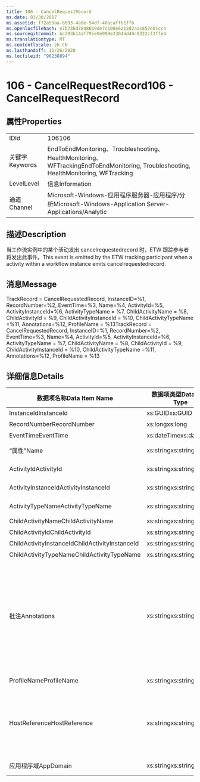 ```yaml
---
title: 106 - CancelRequestRecord
ms.date: 03/30/2017
ms.assetid: f72a59aa-8093-4a8e-94df-40acaffb1ffb
ms.openlocfilehash: e7b736d78486b0de7c108e6212d2aa1857e01cc4
ms.sourcegitcommit: bc293b14af795e0e999e3304dd40c0222cf2ffe4
ms.translationtype: MT
ms.contentlocale: zh-CN
ms.lasthandoff: 11/26/2020
ms.locfileid: "96238894"
---
```

# <a name="106---cancelrequestrecord"></a><span data-ttu-id="d1906-102">106 - CancelRequestRecord</span><span class="sxs-lookup"><span data-stu-id="d1906-102">106 - CancelRequestRecord</span></span>

## <a name="properties"></a><span data-ttu-id="d1906-103">属性</span><span class="sxs-lookup"><span data-stu-id="d1906-103">Properties</span></span>  
  
|||  
|-|-|  
|<span data-ttu-id="d1906-104">ID</span><span class="sxs-lookup"><span data-stu-id="d1906-104">Id</span></span>|<span data-ttu-id="d1906-105">106</span><span class="sxs-lookup"><span data-stu-id="d1906-105">106</span></span>|  
|<span data-ttu-id="d1906-106">关键字</span><span class="sxs-lookup"><span data-stu-id="d1906-106">Keywords</span></span>|<span data-ttu-id="d1906-107">EndToEndMonitoring、Troubleshooting、HealthMonitoring、WFTracking</span><span class="sxs-lookup"><span data-stu-id="d1906-107">EndToEndMonitoring, Troubleshooting, HealthMonitoring, WFTracking</span></span>|  
|<span data-ttu-id="d1906-108">Level</span><span class="sxs-lookup"><span data-stu-id="d1906-108">Level</span></span>|<span data-ttu-id="d1906-109">信息</span><span class="sxs-lookup"><span data-stu-id="d1906-109">Information</span></span>|  
|<span data-ttu-id="d1906-110">通道</span><span class="sxs-lookup"><span data-stu-id="d1906-110">Channel</span></span>|<span data-ttu-id="d1906-111">Microsoft-Windows-应用程序服务器-应用程序/分析</span><span class="sxs-lookup"><span data-stu-id="d1906-111">Microsoft-Windows-Application Server-Applications/Analytic</span></span>|  
  
## <a name="description"></a><span data-ttu-id="d1906-112">描述</span><span class="sxs-lookup"><span data-stu-id="d1906-112">Description</span></span>  

 <span data-ttu-id="d1906-113">当工作流实例中的某个活动发出 cancelrequestedrecord 时，ETW 跟踪参与者将发出此事件。</span><span class="sxs-lookup"><span data-stu-id="d1906-113">This event is emitted by the ETW tracking participant when a activity within a workflow instance emits cancelrequestedrecord.</span></span>  
  
## <a name="message"></a><span data-ttu-id="d1906-114">消息</span><span class="sxs-lookup"><span data-stu-id="d1906-114">Message</span></span>  

 <span data-ttu-id="d1906-115">TrackRecord = CancelRequestedRecord, InstanceID=%1, RecordNumber=%2, EventTime=%3, Name=%4, ActivityId=%5, ActivityInstanceId=%6, ActivityTypeName = %7, ChildActivityName = %8, ChildActivityId = %9, ChildActivityInstanceId = %10, ChildActivityTypeName =%11, Annotations=%12, ProfileName = %13</span><span class="sxs-lookup"><span data-stu-id="d1906-115">TrackRecord = CancelRequestedRecord, InstanceID=%1, RecordNumber=%2, EventTime=%3, Name=%4, ActivityId=%5, ActivityInstanceId=%6, ActivityTypeName = %7, ChildActivityName = %8, ChildActivityId = %9, ChildActivityInstanceId = %10, ChildActivityTypeName =%11, Annotations=%12, ProfileName = %13</span></span>  
  
## <a name="details"></a><span data-ttu-id="d1906-116">详细信息</span><span class="sxs-lookup"><span data-stu-id="d1906-116">Details</span></span>  
  
|<span data-ttu-id="d1906-117">数据项名称</span><span class="sxs-lookup"><span data-stu-id="d1906-117">Data Item Name</span></span>|<span data-ttu-id="d1906-118">数据项类型</span><span class="sxs-lookup"><span data-stu-id="d1906-118">Data Item Type</span></span>|<span data-ttu-id="d1906-119">描述</span><span class="sxs-lookup"><span data-stu-id="d1906-119">Description</span></span>|  
|--------------------|--------------------|-----------------|  
|<span data-ttu-id="d1906-120">InstanceId</span><span class="sxs-lookup"><span data-stu-id="d1906-120">InstanceId</span></span>|<span data-ttu-id="d1906-121">xs:GUID</span><span class="sxs-lookup"><span data-stu-id="d1906-121">xs:GUID</span></span>|<span data-ttu-id="d1906-122">工作流的实例 ID</span><span class="sxs-lookup"><span data-stu-id="d1906-122">The instance id for the workflow</span></span>|  
|<span data-ttu-id="d1906-123">RecordNumber</span><span class="sxs-lookup"><span data-stu-id="d1906-123">RecordNumber</span></span>|<span data-ttu-id="d1906-124">xs:long</span><span class="sxs-lookup"><span data-stu-id="d1906-124">xs:long</span></span>|<span data-ttu-id="d1906-125">发出的记录的序列号</span><span class="sxs-lookup"><span data-stu-id="d1906-125">The sequence number of the emitted record</span></span>|  
|<span data-ttu-id="d1906-126">EventTime</span><span class="sxs-lookup"><span data-stu-id="d1906-126">EventTime</span></span>|<span data-ttu-id="d1906-127">xs:dateTime</span><span class="sxs-lookup"><span data-stu-id="d1906-127">xs:dateTime</span></span>|<span data-ttu-id="d1906-128">发出该事件时的 UTC 时间</span><span class="sxs-lookup"><span data-stu-id="d1906-128">The time in UTC when the event was emitted</span></span>|  
|<span data-ttu-id="d1906-129">“属性”</span><span class="sxs-lookup"><span data-stu-id="d1906-129">Name</span></span>|<span data-ttu-id="d1906-130">xs:string</span><span class="sxs-lookup"><span data-stu-id="d1906-130">xs:string</span></span>|<span data-ttu-id="d1906-131">请求取消操作的活动的名称</span><span class="sxs-lookup"><span data-stu-id="d1906-131">The name of the activity that requested the cancel operation</span></span>|  
|<span data-ttu-id="d1906-132">ActivityId</span><span class="sxs-lookup"><span data-stu-id="d1906-132">ActivityId</span></span>|<span data-ttu-id="d1906-133">xs:string</span><span class="sxs-lookup"><span data-stu-id="d1906-133">xs:string</span></span>|<span data-ttu-id="d1906-134">请求取消操作的活动的 ID</span><span class="sxs-lookup"><span data-stu-id="d1906-134">The id of the activity that requested the cancel operation</span></span>|  
|<span data-ttu-id="d1906-135">ActivityInstanceId</span><span class="sxs-lookup"><span data-stu-id="d1906-135">ActivityInstanceId</span></span>|<span data-ttu-id="d1906-136">xs:string</span><span class="sxs-lookup"><span data-stu-id="d1906-136">xs:string</span></span>|<span data-ttu-id="d1906-137">请求取消操作的活动的实例 ID</span><span class="sxs-lookup"><span data-stu-id="d1906-137">The instance id of the activity that requested the cancel operation</span></span>|  
|<span data-ttu-id="d1906-138">ActivityTypeName</span><span class="sxs-lookup"><span data-stu-id="d1906-138">ActivityTypeName</span></span>|<span data-ttu-id="d1906-139">xs:string</span><span class="sxs-lookup"><span data-stu-id="d1906-139">xs:string</span></span>|<span data-ttu-id="d1906-140">请求取消操作的活动的类型</span><span class="sxs-lookup"><span data-stu-id="d1906-140">The type of the activity that requested the cancel operation</span></span>|  
|<span data-ttu-id="d1906-141">ChildActivityName</span><span class="sxs-lookup"><span data-stu-id="d1906-141">ChildActivityName</span></span>|<span data-ttu-id="d1906-142">xs:string</span><span class="sxs-lookup"><span data-stu-id="d1906-142">xs:string</span></span>|<span data-ttu-id="d1906-143">所取消的活动的名称</span><span class="sxs-lookup"><span data-stu-id="d1906-143">The name of the activity being canceled</span></span>|  
|<span data-ttu-id="d1906-144">ChildActivityId</span><span class="sxs-lookup"><span data-stu-id="d1906-144">ChildActivityId</span></span>|<span data-ttu-id="d1906-145">xs:string</span><span class="sxs-lookup"><span data-stu-id="d1906-145">xs:string</span></span>|<span data-ttu-id="d1906-146">所取消的活动的 ID</span><span class="sxs-lookup"><span data-stu-id="d1906-146">The id of the activity being canceled</span></span>|  
|<span data-ttu-id="d1906-147">ChildActivityInstanceId</span><span class="sxs-lookup"><span data-stu-id="d1906-147">ChildActivityInstanceId</span></span>|<span data-ttu-id="d1906-148">xs:string</span><span class="sxs-lookup"><span data-stu-id="d1906-148">xs:string</span></span>|<span data-ttu-id="d1906-149">所取消的活动的实例 ID</span><span class="sxs-lookup"><span data-stu-id="d1906-149">The instance id of the activity being canceled</span></span>|  
|<span data-ttu-id="d1906-150">ChildActivityTypeName</span><span class="sxs-lookup"><span data-stu-id="d1906-150">ChildActivityTypeName</span></span>|<span data-ttu-id="d1906-151">xs:string</span><span class="sxs-lookup"><span data-stu-id="d1906-151">xs:string</span></span>|<span data-ttu-id="d1906-152">所取消的活动的类型</span><span class="sxs-lookup"><span data-stu-id="d1906-152">The type of the activity being canceled</span></span>|  
|<span data-ttu-id="d1906-153">批注</span><span class="sxs-lookup"><span data-stu-id="d1906-153">Annotations</span></span>|<span data-ttu-id="d1906-154">xs:string</span><span class="sxs-lookup"><span data-stu-id="d1906-154">xs:string</span></span>|<span data-ttu-id="d1906-155">已添加到此事件中的批注。</span><span class="sxs-lookup"><span data-stu-id="d1906-155">The annotations that were added to this event.</span></span>  <span data-ttu-id="d1906-156">值存储在 xml 元素中，格式为 \<items> \< item  name = "annotationName" type="System.String"> a \</item> \</items> 。</span><span class="sxs-lookup"><span data-stu-id="d1906-156">The values are stored in an xml element in the format \<items>\< item  name = "annotationName" type="System.String">annotationValue\</item>\</items>.</span></span>  <span data-ttu-id="d1906-157">如果未指定任何批注，则该字符串包含 \<items/> 。</span><span class="sxs-lookup"><span data-stu-id="d1906-157">If no annotations are specified then the string contains \<items/>.</span></span> <span data-ttu-id="d1906-158">ETW 事件大小受到 ETW 缓冲区大小或 ETW 事件最大负载的限制。</span><span class="sxs-lookup"><span data-stu-id="d1906-158">The ETW event size is limited by the ETW buffer size or the max payload for an ETW event.</span></span> <span data-ttu-id="d1906-159">如果事件的大小超过 ETW 限制，则通过删除批注并将批注值替换为 ... 来截断事件。 \<items> \</items></span><span class="sxs-lookup"><span data-stu-id="d1906-159">If the size of the event exceeds the ETW limits, then the event is truncated by dropping the annotations and replacing the annotation value with \<items>...\</items>.</span></span>|  
|<span data-ttu-id="d1906-160">ProfileName</span><span class="sxs-lookup"><span data-stu-id="d1906-160">ProfileName</span></span>|<span data-ttu-id="d1906-161">xs:string</span><span class="sxs-lookup"><span data-stu-id="d1906-161">xs:string</span></span>|<span data-ttu-id="d1906-162">导致发出此事件的跟踪配置文件的名称</span><span class="sxs-lookup"><span data-stu-id="d1906-162">The name or the tracking profile that resulted in this event being emitted</span></span>|  
|<span data-ttu-id="d1906-163">HostReference</span><span class="sxs-lookup"><span data-stu-id="d1906-163">HostReference</span></span>|<span data-ttu-id="d1906-164">xs:string</span><span class="sxs-lookup"><span data-stu-id="d1906-164">xs:string</span></span>|<span data-ttu-id="d1906-165">对于 Web 承载的服务，此字段唯一标识 Web 层次结构中的服务。</span><span class="sxs-lookup"><span data-stu-id="d1906-165">For web hosted services, this field uniquely identifies the service in the web hierarchy.</span></span>  <span data-ttu-id="d1906-166">其格式定义为 "网站名称应用程序虚拟路径&#124;服务虚拟路径&#124;ServiceName" 示例： "Default Web Site//Calculatorapplication&#124;/CalculatorService.svc&#124;CalculatorService"</span><span class="sxs-lookup"><span data-stu-id="d1906-166">Its format is defined as 'Web Site Name Application Virtual Path&#124;Service Virtual Path&#124;ServiceName' Example: 'Default Web Site/CalculatorApplication&#124;/CalculatorService.svc&#124;CalculatorService'</span></span>|  
|<span data-ttu-id="d1906-167">应用程序域</span><span class="sxs-lookup"><span data-stu-id="d1906-167">AppDomain</span></span>|<span data-ttu-id="d1906-168">xs:string</span><span class="sxs-lookup"><span data-stu-id="d1906-168">xs:string</span></span>|<span data-ttu-id="d1906-169">由 AppDomain.CurrentDomain.FriendlyName 返回的字符串。</span><span class="sxs-lookup"><span data-stu-id="d1906-169">The string returned by AppDomain.CurrentDomain.FriendlyName.</span></span>|
